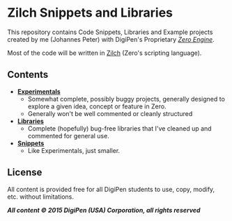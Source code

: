 # Zilch Snippets and Libraries
This repository contains Code Snippets, Libraries and Example projects created by me (Johannes Peter) with DigiPen's Proprietary *<a href=zero.digipen.edu>Zero Engine</a>*.

Most of the code will be written in <a href=http://zero.digipen.edu/Zilch.html>Zilch</a> (Zero's scripting language).

## Contents
* **<a href=https://github.com/JohannesMP/Zilch-Snippets-and-Libraries/tree/master/Experimentals>Experimentals</a>**
  * Somewhat complete, possibly buggy projects, generally designed to explore a given idea, concept or feature in Zero.
  * Generally won't be well commented or cleanly structured
* **<a href=https://github.com/JohannesMP/Zilch-Snippets-and-Libraries/tree/master/Libraries>Libraries</a>**
  * Complete (hopefully) bug-free libraries that I've cleaned up and commented for general use.
* **<a href=https://github.com/JohannesMP/Zilch-Snippets-and-Libraries/tree/master/Snippets>Snippets</a>**
  * Like Experimentals, just smaller.

## License

All content is provided free for all DigiPen students to use, copy, modify, etc. without limitations.

***All content © 2015 DigiPen (USA) Corporation, all rights reserved***

